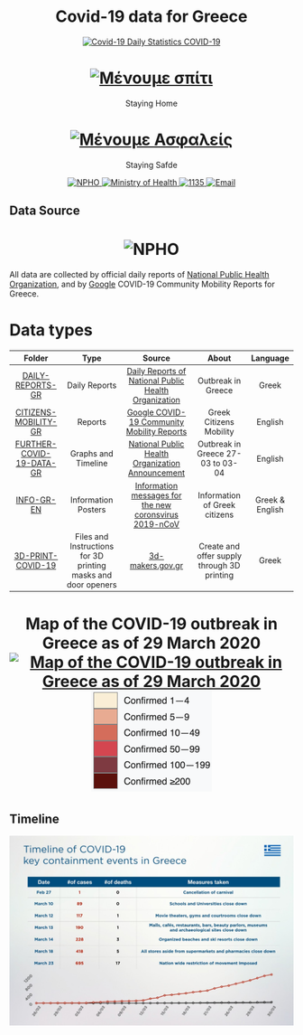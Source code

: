 <h1 align="center">Covid-19 data for Greece
</h1>
<div align="center">
  <a href="https://covid19.gov.gr/covid19-live-analytics/">
    <img alt="Covid-19 Daily Statistics COVID-19" src="https://img.shields.io/badge/Daily Statistics-COVID%2019-blue.svg" />
  </a>
</div>
<h1 align="center">
  <a href="https://menoumespiti.gr/" title="Staying Home">
    <img alt="Μένουμε σπίτι" src="https://menoumespiti.gr/wp-content/uploads/2020/03/menoume_spiti-600-600-plain.svg" width="164px" height="189px" />
  </a>
  <br />
</h1>

<p align="center">
  Staying Home
</p>

<h1 align="center">
  <a href="https://menoumespiti.gr/" title="Staying Safe">
    <img alt="Μένουμε Ασφαλείς" src="https://covid19.gov.gr/wp-content/uploads/2020/05/menoume_asfaleis_blue.svg"
 width="164px" height="189px" />
  </a>
  <br />
</h1>
<p align="center">
  Staying Safde
</p>

<div align="center">
  <a href="https://eody.gov.gr/en/">
    <img alt="NPHO" src="https://img.shields.io/badge/NPHO-blue.svg" />
  </a>
  <a href="https://www.moh.gov.gr/">
    <img alt="Ministry of Health" src="https://img.shields.io/badge/Ministry of Health-orange.svg" />
  </a>
  <a href="https://tel:1135">
    <img alt="1135" src="https://img.shields.io/badge/1135-green.svg" />
  </a>  
  <a href="mailto:info@eody.gov.gr">
    <img alt="Email" src="https://img.shields.io/badge/info@eody.gov.gr-red.svg" />
  </a>
</div>


## Data Source
<h1 align="center" href="https://eody.gov.gr/en/" title="National Public Health Organization">
    <img alt="NPHO" src="https://eody.gov.gr/wp-content/themes/egritosTpl/images/eody-en.png" width="164px" height="189px" />
</h1>

All data are collected by official daily reports of [National Public Health Organization](https://eody.gov.gr/en/), and by [Google](https://www.google.com/covid19/mobility/) COVID-19 Community Mobility Reports for Greece.


# Data types

Folder | Type | Source | About | Language
:------:|:--------:|:--------:|:--------:|:--------:|
[DAILY-REPORTS-GR](https://eody.gov.gr/en/) | Daily Reports | [Daily Reports of National Public Health Organization](https://eody.gov.gr/epidimiologika-statistika-dedomena/imerisies-ektheseis-covid-19/) | Outbreak in Greece | Greek
[CITIZENS-MOBILITY-GR](https://eody.gov.gr/) | Reports | [Google COVID-19 Community Mobility Reports](https://www.google.com/covid19/mobility/) | Greek Citizens Mobility | English
[FURTHER-COVID-19-DATA-GR](https://github.com/estamos/COVID-19-GR-DATA/tree/master/FURTHER-COVID-19-DATA-GR) | Graphs and Timeline | [National Public Health Organization Announcement](https://eody.gov.gr/en/further-covid-19-data-from-greece/) | Outbreak in Greece 27-03 to 03-04 | English
[INFO-GR-EN](https://github.com/estamos/COVID-19-GR-DATA/tree/master/INFO-GR-EN) | Information Posters | [Information messages for the new coronsvirus 2019-nCoV](https://eody.gov.gr/enimerotika-minymata-gia-ton-neo-koronaio-2019-ncov/) | Information of Greek citizens | Greek & English
[3D-PRINT-COVID-19](https://github.com/estamos/COVID-19-GR-DATA/tree/master/3D-PRINT-COVID-19) |  Files and Instructions for 3D printing masks and door openers | [3d-makers.gov.gr](https://3d-makers.gov.gr/) | Create and offer supply through 3D printing | Greek

<h1 align="center">Map of the COVID-19 outbreak in Greece as of 29 March 2020
  <a href="https://en.wikipedia.org/wiki/2020_coronavirus_pandemic_in_Greece" title="Χάρτης της έξαρσης COVID-19 στην Ελλάδα ως και τις 29 Μαρτίου">
    <img alt="Map of the COVID-19 outbreak in Greece as of 29 March 2020" src="https://upload.wikimedia.org/wikipedia/commons/thumb/7/79/COVID-19_Outbreak_Cases_in_Greece_per_regional_unit_%28prefecture%29.svg/2498px-COVID-19_Outbreak_Cases_in_Greece_per_regional_unit_%28prefecture%29.svg.png" />
    <img alt="Map of the COVID-19 outbreak in Greece as of 29 March 2020" src="https://raw.githubusercontent.com/estamos/COVID-19-GR-DATA/master/FURTHER-COVID-19-DATA-GR/COVID-19_Outbreak_Cases_in_Greece_per_regional_unit_EN.png" width="214px" height="178px"/>    
  </a>
  <br />
</h1>

## Timeline
<a href="https://github.com/estamos/COVID-19-GR-DATA/blob/master/FURTHER-COVID-19-DATA-GR/COVID-19-Timeline-Key-Containment-Events-in-Greece.jpg">
    <img alt="Timeline Key Containment Events in Greece" src="https://raw.githubusercontent.com/estamos/COVID-19-GR-DATA/master/FURTHER-COVID-19-DATA-GR/COVID-19-Timeline-Key-Containment-Events-in-Greece.jpg" />
  </a>

